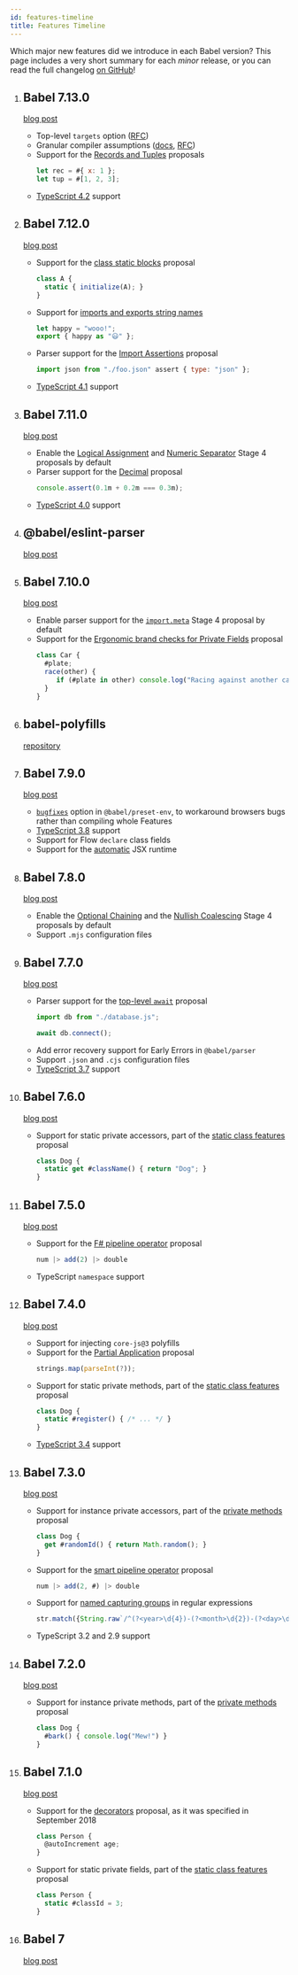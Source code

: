 ```yaml
---
id: features-timeline
title: Features Timeline
---
```


Which major new features did we introduce in each Babel version? This page includes a very short summary for each _minor_ release, or you can read the full changelog [on GitHub](https://github.com/babel/babel/blob/main/CHANGELOG.md)!

<ol class="timeline-container">
<li data-date="Feb 2021">

## Babel 7.13.0

[blog post](https://babeljs.io/blog/2021/02/22/7.13.0)

- Top-level `targets` option ([RFC](https://github.com/babel/rfcs/pull/2))
- Granular compiler assumptions ([docs](https://babeljs.io/assumptions), [RFC](https://github.com/babel/rfcs/pull/5))
- Support for the [Records and Tuples](https://github.com/tc39/proposal-record-tuple) proposals
  ```js
  let rec = #{ x: 1 };
  let tup = #[1, 2, 3];
  ```
- [TypeScript 4.2](https://devblogs.microsoft.com/typescript/announcing-typescript-4-2/) support

</li>
<li data-date="Oct 2020">

## Babel 7.12.0

[blog post](https://babeljs.io/blog/2020/10/15/7.12.0)

- Support for the [class static blocks](https://github.com/tc39/proposal-class-static-block) proposal
  ```js
  class A {
    static { initialize(A); }
  }
  ```
- Support for [imports and exports string names](https://github.com/tc39/ecma262/pull/2154)
  ```js
  let happy = "wooo!";
  export { happy as "😃" };
  ```
- Parser support for the [Import Assertions](https://github.com/tc39/proposal-import-assertions) proposal
  ```js
  import json from "./foo.json" assert { type: "json" };
  ```
- [TypeScript 4.1](https://devblogs.microsoft.com/typescript/announcing-typescript-4-1/) support

</li>
<li data-date="Jul 2020">

## Babel 7.11.0

[blog post](https://babeljs.io/blog/2020/07/30/7.11.0)

- Enable the [Logical Assignment](https://github.com/tc39/proposal-logical-assignment/) and
  [Numeric Separator](https://github.com/tc39/proposal-numeric-separator) Stage 4 proposals by default
- Parser support for the [Decimal](https://github.com/tc39/proposal-decimal) proposal
  ```js
  console.assert(0.1m + 0.2m === 0.3m);
  ```
- [TypeScript 4.0](https://devblogs.microsoft.com/typescript/announcing-typescript-4-0/) support

</li>
<li class="no-children">

## @babel/eslint-parser

[blog post](https://babeljs.io/blog/2020/07/13/the-state-of-babel-eslint)

</li>
<li data-date="May 2020">

## Babel 7.10.0

[blog post](https://babeljs.io/blog/2020/05/25/7.10.0)

- Enable parser support for the [`import.meta`](https://github.com/tc39/proposal-import-meta/) Stage 4 proposal by default
- Support for the [Ergonomic brand checks for Private Fields](https://github.com/tc39/proposal-private-fields-in-in) proposal
  ```js
  class Car {
    #plate;
    race(other) {
       if (#plate in other) console.log("Racing against another car!");
    }
  }
  ```

</li>
<li class="no-children">

## babel-polyfills

[repository](https://github.com/babel/babel-polyfills)

</li>
<li data-date="Mar 2020">

## Babel 7.9.0

[blog post](https://babeljs.io/blog/2020/03/16/7.9.0)

- [`bugfixes`](https://babeljs.io/docs/en/babel-preset-env#bugfixes) option in `@babel/preset-env`, to workaround browsers bugs rather than compiling whole Features
- [TypeScript 3.8](https://devblogs.microsoft.com/typescript/announcing-typescript-3-8/) support
- Support for Flow `declare` class fields
- Support for the [automatic](https://reactjs.org/blog/2020/09/22/introducing-the-new-jsx-transform.html) JSX runtime

</li>
<li data-date="Jan 2020">

## Babel 7.8.0

[blog post](https://babeljs.io/blog/2020/01/11/7.8.0)

- Enable the [Optional Chaining](https://github.com/tc39/proposal-optional-chaining) and the
  [Nullish Coalescing](https://github.com/tc39/proposal-nullish-coalescing) Stage 4 proposals by default
- Support `.mjs` configuration files

</li>
<li data-date="Nov 2019">

## Babel 7.7.0

[blog post](https://babeljs.io/blog/2019/11/05/7.7.0)

- Parser support for the [top-level `await`](https://github.com/tc39/proposal-top-level-await) proposal
  ```js
  import db from "./database.js";

  await db.connect();
  ```
- Add error recovery support for Early Errors in `@babel/parser`
- Support `.json` and `.cjs` configuration files
- [TypeScript 3.7](https://devblogs.microsoft.com/typescript/announcing-typescript-3-7/) support

</li>
<li data-date="Sep 2019">

## Babel 7.6.0

[blog post](https://babeljs.io/blog/2019/09/05/7.6.0)

- Support for static private accessors, part of the
  [static class features](https://github.com/tc39/proposal-static-class-features/) proposal
  ```js
  class Dog {
    static get #className() { return "Dog"; }
  }
  ```

</li>
<li data-date="Jul 2019">

## Babel 7.5.0

[blog post](https://babeljs.io/blog/2019/07/03/7.5.0)

- Support for the [F# pipeline operator](https://github.com/valtech-nyc/proposal-fsharp-pipelines/) proposal
  ```js
  num |> add(2) |> double
  ```
- TypeScript `namespace` support

</li>
<li data-date="Mar 2019">

## Babel 7.4.0

[blog post](https://babeljs.io/blog/2019/03/19/7.4.0)

- Support for injecting `core-js@3` polyfills
- Support for the [Partial Application](https://github.com/tc39/proposal-partial-application/) proposal
  ```js
  strings.map(parseInt(?));
  ```
- Support for static private methods, part of the
  [static class features](https://github.com/tc39/proposal-static-class-features/) proposal
  ```js
  class Dog {
    static #register() { /* ... */ }
  }
  ```
- [TypeScript 3.4](https://devblogs.microsoft.com/typescript/announcing-typescript-3-4/) support

</li>
<li data-date="Jan 2019">

## Babel 7.3.0

[blog post](https://babeljs.io/blog/2019/01/21/7.3.0)

- Support for instance private accessors, part of the
  [private methods](https://github.com/tc39/proposal-private-methods/) proposal
  ```js
  class Dog {
    get #randomId() { return Math.random(); }
  }
  ```
- Support for the [smart pipeline operator](https://github.com/js-choi/proposal-smart-pipelines/) proposal
  ```js
  num |> add(2, #) |> double
  ```
- Support for
  [named capturing groups](https://developer.mozilla.org/en-US/docs/Web/JavaScript/Guide/Regular_Expressions/Groups_and_Ranges#using_named_groups)
  in regular expressions
  ```js
  str.match({String.raw`/^(?<year>\d{4})-(?<month>\d{2})-(?<day>\d{2})$/`})
  ```
- TypeScript 3.2 and 2.9 support

</li>
<li data-date="Dec 2018">

## Babel 7.2.0

[blog post](https://babeljs.io/blog/2018/12/03/7.2.0)

- Support for instance private methods, part of the [private methods](https://github.com/tc39/proposal-private-methods/) proposal
  ```js
  class Dog {
    #bark() { console.log("Mew!") }
  }
  ```

</li>
<li data-date="Sep 2018">

## Babel 7.1.0

[blog post](https://babeljs.io/blog/2018/09/17/7.1.0)

- Support for the [decorators](https://babeljs.io/blog/2018/09/17/decorators) proposal, as it was specified in September 2018
  ```js
  class Person {
    @autoIncrement age;
  }
  ```
- Support for static private fields, part of the [static class features](https://github.com/tc39/proposal-static-class-features/) proposal
  ```js
  class Person {
    static #classId = 3;
  }
  ```

</li>
<li data-date="Aug 2018" class="no-children">

## Babel 7

[blog post](https://babeljs.io/blog/2018/08/27/7.0.0)

</li>
</ol>
